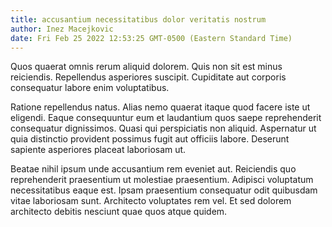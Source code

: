 ```yaml
---
title: accusantium necessitatibus dolor veritatis nostrum
author: Inez Macejkovic
date: Fri Feb 25 2022 12:53:25 GMT-0500 (Eastern Standard Time)
---
```

Quos quaerat omnis rerum aliquid dolorem. Quis non sit est minus reiciendis. Repellendus asperiores suscipit. Cupiditate aut corporis consequatur labore enim voluptatibus.

 Ratione repellendus natus. Alias nemo quaerat itaque quod facere iste ut eligendi. Eaque consequuntur eum et laudantium quos saepe reprehenderit consequatur dignissimos. Quasi qui perspiciatis non aliquid. Aspernatur ut quia distinctio provident possimus fugit aut officiis labore. Deserunt sapiente asperiores placeat laboriosam ut.

 Beatae nihil ipsum unde accusantium rem eveniet aut. Reiciendis quo reprehenderit praesentium ut molestiae praesentium. Adipisci voluptatum necessitatibus eaque est. Ipsam praesentium consequatur odit quibusdam vitae laboriosam sunt. Architecto voluptates rem vel. Et sed dolorem architecto debitis nesciunt quae quos atque quidem.